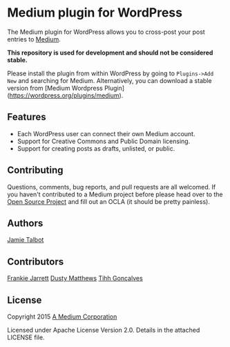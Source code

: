 # Medium plugin for WordPress

The Medium plugin for WordPress allows you to cross-post your post entries to [Medium](https://medium.com).

**This repository is used for development and should not be considered stable.** 

Please install the plugin from within WordPress by going to `Plugins->Add New` and searching for Medium. Alternatively, you can download a stable version from [Medium Wordpress Plugin] (https://wordpress.org/plugins/medium).

Features
--------

* Each WordPress user can connect their own Medium account.
* Support for Creative Commons and Public Domain licensing.
* Support for creating posts as drafts, unlisted, or public.

Contributing
------------

Questions, comments, bug reports, and pull requests are all welcomed. If you haven't contributed to a Medium project before please head over to the [Open Source Project](https://github.com/Medium/opensource#note-to-external-contributors) and fill out an OCLA (it should be pretty painless).

Authors
-------

[Jamie Talbot](https://github.com/majelbstoat)

Contributors
-------

[Frankie Jarrett](https://github.com/fjarrett)
[Dusty Matthews](https://github.com/dustym)
[Tihh Gonçalves](https://github.com/tihhgoncalves)

License
-------

Copyright 2015 [A Medium Corporation](https://medium.com)

Licensed under Apache License Version 2.0.  Details in the attached LICENSE file.
